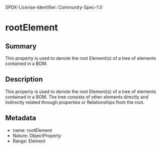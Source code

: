 SPDX-License-Identifier: Community-Spec-1.0

# rootElement

## Summary

This property is used to denote the root Element(s) of a tree of elements contained in a BOM.

## Description

This property is used to denote the root Element(s) of a tree of elements contained in a BOM.
The tree consists of other elements directly and indirectly related through properties or Relationships from the root.

## Metadata

- name: rootElement
- Nature: ObjectProperty
- Range: Element
